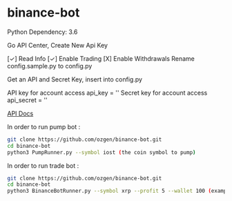 # binance-bot

Python Dependency: 3.6

Go API Center, Create New Api Key

 [✓] Read Info [✓] Enable Trading [X] Enable Withdrawals
Rename config.sample.py to config.py 

Get an API and Secret Key, insert into config.py

 API key for account access
 api_key = ''
 Secret key for account access
 api_secret = ''

 [API Docs](https://www.binance.com/restapipub.html) 


In order to run pump bot  : 

```sh
git clone https://github.com/ozgen/binance-bot.git
cd binance-bot
python3 PumpRunner.py --symbol iost (the coin symbol to pump)
```

In order to run trade bot :

```sh
git clone https://github.com/ozgen/binance-bot.git
cd binance-bot
python3 BinanceBotRunner.py --symbol xrp --profit 5 --wallet 100 (example of sample script)

```



